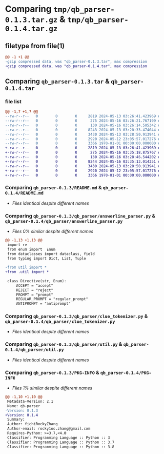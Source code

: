 # Comparing `tmp/qb_parser-0.1.3.tar.gz` & `tmp/qb_parser-0.1.4.tar.gz`

## filetype from file(1)

```diff
@@ -1 +1 @@
-gzip compressed data, was "qb_parser-0.1.3.tar", max compression
+gzip compressed data, was "qb_parser-0.1.4.tar", max compression
```

## Comparing `qb_parser-0.1.3.tar` & `qb_parser-0.1.4.tar`

### file list

```diff
@@ -1,7 +1,7 @@
--rw-r--r--   0        0        0     2819 2024-05-13 03:26:41.423969 qb_parser-0.1.3/README.md
--rw-r--r--   0        0        0      275 2024-05-16 03:26:21.767199 qb_parser-0.1.3/pyproject.toml
--rw-r--r--   0        0        0      130 2024-05-16 03:26:14.505342 qb_parser-0.1.3/qb_parser/__init__.py
--rw-r--r--   0        0        0     8243 2024-05-13 03:20:33.474044 qb_parser-0.1.3/qb_parser/answerline_parser.py
--rw-r--r--   0        0        0     3430 2024-05-13 03:28:50.913941 qb_parser-0.1.3/qb_parser/clue_tokenizer.py
--rw-r--r--   0        0        0     2920 2024-05-12 23:05:57.017276 qb_parser-0.1.3/qb_parser/util.py
--rw-r--r--   0        0        0     3366 1970-01-01 00:00:00.000000 qb_parser-0.1.3/PKG-INFO
+-rw-r--r--   0        0        0     2819 2024-05-13 03:26:41.423969 qb_parser-0.1.4/README.md
+-rw-r--r--   0        0        0      275 2024-05-16 03:35:18.875767 qb_parser-0.1.4/pyproject.toml
+-rw-r--r--   0        0        0      130 2024-05-16 03:28:46.544202 qb_parser-0.1.4/qb_parser/__init__.py
+-rw-r--r--   0        0        0     8244 2024-05-16 03:35:13.014351 qb_parser-0.1.4/qb_parser/answerline_parser.py
+-rw-r--r--   0        0        0     3430 2024-05-13 03:28:50.913941 qb_parser-0.1.4/qb_parser/clue_tokenizer.py
+-rw-r--r--   0        0        0     2920 2024-05-12 23:05:57.017276 qb_parser-0.1.4/qb_parser/util.py
+-rw-r--r--   0        0        0     3366 1970-01-01 00:00:00.000000 qb_parser-0.1.4/PKG-INFO
```

### Comparing `qb_parser-0.1.3/README.md` & `qb_parser-0.1.4/README.md`

 * *Files identical despite different names*

### Comparing `qb_parser-0.1.3/qb_parser/answerline_parser.py` & `qb_parser-0.1.4/qb_parser/answerline_parser.py`

 * *Files 0% similar despite different names*

```diff
@@ -1,13 +1,13 @@
 import re
 from enum import  Enum
 from dataclasses import dataclass, field
 from typing import Dict, List, Tuple
 
-from util import *
+from .util import *
 
 class Directive(str, Enum):
     ACCEPT = "accept"
     REJECT = "reject"
     PROMPT = "prompt"
     REGULAR_PROMPT = "regular_prompt"
     ANTIPROMPT = "antiprompt"
```

### Comparing `qb_parser-0.1.3/qb_parser/clue_tokenizer.py` & `qb_parser-0.1.4/qb_parser/clue_tokenizer.py`

 * *Files identical despite different names*

### Comparing `qb_parser-0.1.3/qb_parser/util.py` & `qb_parser-0.1.4/qb_parser/util.py`

 * *Files identical despite different names*

### Comparing `qb_parser-0.1.3/PKG-INFO` & `qb_parser-0.1.4/PKG-INFO`

 * *Files 1% similar despite different names*

```diff
@@ -1,10 +1,10 @@
 Metadata-Version: 2.1
 Name: qb-parser
-Version: 0.1.3
+Version: 0.1.4
 Summary: 
 Author: YichiRockyZhang
 Author-email: rocky1oo.zhang@gmail.com
 Requires-Python: >=3.7,<4.0
 Classifier: Programming Language :: Python :: 3
 Classifier: Programming Language :: Python :: 3.7
 Classifier: Programming Language :: Python :: 3.8
```

